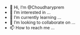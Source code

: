 - 👋 Hi, I’m @Choudharyprem
- 👀 I’m interested in ...
- 🌱 I’m currently learning ...
- 💞️ I’m looking to collaborate on ...
- 📫 How to reach me ...

<!---
Choudharyprem/Choudharyprem is a ✨ special ✨ repository because its `README.md` (this file) appears on your GitHub profile.
You can click the Preview link to take a look at your changes.
--->
